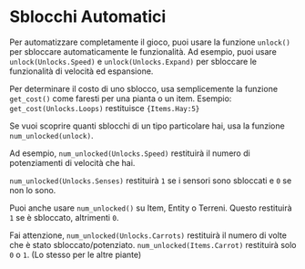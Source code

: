 # Sblocchi Automatici
Per automatizzare completamente il gioco, puoi usare la funzione `unlock()` per sbloccare automaticamente le funzionalità.
Ad esempio, puoi usare `unlock(Unlocks.Speed)` e `unlock(Unlocks.Expand)` per sbloccare le funzionalità di velocità ed espansione.

Per determinare il costo di uno sblocco, usa semplicemente la funzione `get_cost()` come faresti per una pianta o un item.
Esempio:
`get_cost(Unlocks.Loops)`
restituisce `{Items.Hay:5}`

Se vuoi scoprire quanti sblocchi di un tipo particolare hai, usa la funzione `num_unlocked(unlock)`.

Ad esempio, `num_unlocked(Unlocks.Speed)` restituirà il numero di potenziamenti di velocità che hai.

`num_unlocked(Unlocks.Senses)` restituirà `1` se i sensori sono sbloccati e `0` se non lo sono.

Puoi anche usare `num_unlocked()` su Item, Entity o Terreni. Questo restituirà `1` se è sbloccato, altrimenti `0`.

Fai attenzione, `num_unlocked(Unlocks.Carrots)` restituirà il numero di volte che è stato sbloccato/potenziato.
`num_unlocked(Items.Carrot)` restituirà solo `0` o `1`. (Lo stesso per le altre piante)

